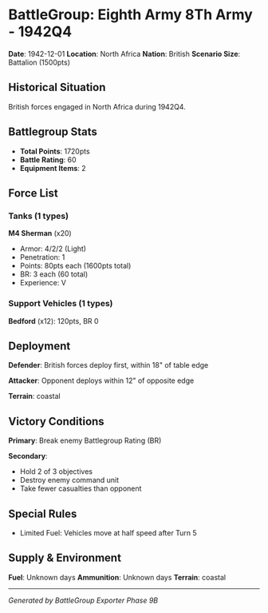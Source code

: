 # BattleGroup: Eighth Army 8Th Army - 1942Q4

**Date**: 1942-12-01
**Location**: North Africa
**Nation**: British
**Scenario Size**: Battalion (1500pts)

## Historical Situation

British forces engaged in North Africa during 1942Q4.

## Battlegroup Stats

- **Total Points**: 1720pts
- **Battle Rating**: 60
- **Equipment Items**: 2

## Force List

### Tanks (1 types)

**M4 Sherman** (x20)
- Armor: 4/2/2 (Light)
- Penetration: 1
- Points: 80pts each (1600pts total)
- BR: 3 each (60 total)
- Experience: V

### Support Vehicles (1 types)

**Bedford** (x12): 120pts, BR 0

## Deployment

**Defender**: British forces deploy first, within 18" of table edge

**Attacker**: Opponent deploys within 12" of opposite edge

**Terrain**: coastal

## Victory Conditions

**Primary**: Break enemy Battlegroup Rating (BR)

**Secondary**:
- Hold 2 of 3 objectives
- Destroy enemy command unit
- Take fewer casualties than opponent

## Special Rules

- Limited Fuel: Vehicles move at half speed after Turn 5

## Supply & Environment

**Fuel**: Unknown days
**Ammunition**: Unknown days
**Terrain**: coastal

---

*Generated by BattleGroup Exporter Phase 9B*
